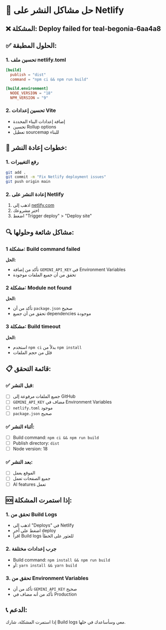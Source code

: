 # 🔧 حل مشاكل النشر على Netlify

## ❌ المشكلة: Deploy failed for teal-begonia-6aa4a8

## ✅ الحلول المطبقة:

### 1. تحسين ملف netlify.toml
```toml
[build]
  publish = "dist"
  command = "npm ci && npm run build"

[build.environment]
  NODE_VERSION = "18"
  NPM_VERSION = "9"
```

### 2. تحسين إعدادات Vite
- إضافة إعدادات البناء المحددة
- تحسين Rollup options
- تعطيل sourcemap للبناء

## 🚀 خطوات إعادة النشر:

### 1. رفع التغييرات
```bash
git add .
git commit -m "Fix Netlify deployment issues"
git push origin main
```

### 2. إعادة النشر على Netlify
1. اذهب إلى [netlify.com](https://netlify.com)
2. اختر مشروعك
3. اضغط "Trigger deploy" > "Deploy site"

## 🔍 مشاكل شائعة وحلولها:

### مشكلة 1: Build command failed
**الحل:**
- تأكد من إضافة `GEMINI_API_KEY` في Environment Variables
- تحقق من أن جميع الملفات موجودة

### مشكلة 2: Module not found
**الحل:**
- تأكد من أن `package.json` صحيح
- تحقق من أن جميع dependencies موجودة

### مشكلة 3: Build timeout
**الحل:**
- استخدم `npm ci` بدلاً من `npm install`
- قلل من حجم الملفات

## 📋 قائمة التحقق:

### ✅ قبل النشر:
- [ ] جميع الملفات مرفوعة إلى GitHub
- [ ] `GEMINI_API_KEY` مضاف في Environment Variables
- [ ] `netlify.toml` موجود
- [ ] `package.json` صحيح

### ✅ أثناء النشر:
- [ ] Build command: `npm ci && npm run build`
- [ ] Publish directory: `dist`
- [ ] Node version: 18

### ✅ بعد النشر:
- [ ] الموقع يعمل
- [ ] جميع الصفحات تعمل
- [ ] AI features تعمل

## 🆘 إذا استمرت المشكلة:

### 1. تحقق من Build Logs
- اذهب إلى "Deploys" في Netlify
- اضغط على آخر deploy
- اقرأ Build logs للعثور على الخطأ

### 2. جرب إعدادات مختلفة
- Build command: `npm install && npm run build`
- أو: `yarn install && yarn build`

### 3. تحقق من Environment Variables
- تأكد من أن `GEMINI_API_KEY` صحيح
- تأكد من أنه مضاف في Production

## 📞 الدعم:
إذا استمرت المشكلة، شارك Build logs معي وسأساعدك في حلها.
